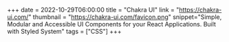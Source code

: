 +++
date = 2022-10-29T06:00:00
title = "Chakra UI"
link = "https://chakra-ui.com/"
thumbnail = "https://chakra-ui.com/favicon.png"
snippet="Simple, Modular and Accessible UI Components for your React Applications. Built with Styled System"
tags = ["CSS"]
+++
